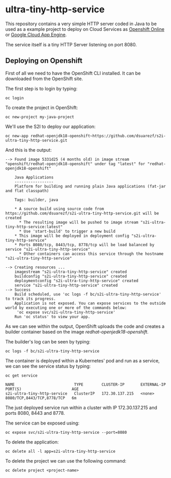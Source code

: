 # ultra-tiny-http-service

This repository contains a very simple HTTP server coded in Java to be used
as a example project to deploy on Cloud Services as [Openshift Online] or
[Google Cloud App Engine].

The service itself is a tiny HTTP Server listening on port 8080.

## Deploying on Openshift

First of all we need to have the OpenShift CLI installed. It can be downloaded
from the OpenShift site.

The first step is to login by typing:

    oc login

To create the project in OpenShift:

    oc new-project my-java-project

We'll use the S2I to deploy our application:

    oc new-app redhat-openjdk18-openshift~https://github.com/dsuarezf/s2i-ultra-tiny-http-service.git

And this is the output:

    --> Found image 5331d25 (4 months old) in image stream "openshift/redhat-openjdk18-openshift" under tag "latest" for "redhat-openjdk18-openshift"
    
        Java Applications
        -----------------
        Platform for building and running plain Java applications (fat-jar and flat classpath)
    
        Tags: builder, java
    
        * A source build using source code from https://github.com/dsuarezf/s2i-ultra-tiny-http-service.git will be created
          * The resulting image will be pushed to image stream "s2i-ultra-tiny-http-service:latest"
          * Use 'start-build' to trigger a new build
        * This image will be deployed in deployment config "s2i-ultra-tiny-http-service"
        * Ports 8080/tcp, 8443/tcp, 8778/tcp will be load balanced by service "s2i-ultra-tiny-http-service"
          * Other containers can access this service through the hostname "s2i-ultra-tiny-http-service"
    
    --> Creating resources ...
        imagestream "s2i-ultra-tiny-http-service" created
        buildconfig "s2i-ultra-tiny-http-service" created
        deploymentconfig "s2i-ultra-tiny-http-service" created
        service "s2i-ultra-tiny-http-service" created
    --> Success
        Build scheduled, use 'oc logs -f bc/s2i-ultra-tiny-http-service' to track its progress.
        Application is not exposed. You can expose services to the outside world by executing one or more of the commands below:
         'oc expose svc/s2i-ultra-tiny-http-service'
        Run 'oc status' to view your app.

As we can see within the output, OpenShift uploads the code and creates a builder
container based on the image *redhat-openjedk18-openshift*.

The builder's log can be seen by typing:

    oc logs -f bc/s2i-ultra-tiny-http-service

The container is deployed within a Kubernetes' pod and run as a service, we can
see the service status by typing:

    oc get service
    
    NAME                          TYPE        CLUSTER-IP       EXTERNAL-IP   PORT(S)                      AGE
    s2i-ultra-tiny-http-service   ClusterIP   172.30.137.215   <none>        8080/TCP,8443/TCP,8778/TCP   6m

The just deployed service run within a cluster with IP 172.30.137.215 and ports
8080, 8443 and 8778.

The service can be exposed using:

    oc expose svc/s2i-ultra-tiny-http-service --port=8080

To delete the application:

    oc delete all -l app=s2i-ultra-tiny-http-service

To delete the project we can use the following command:

    oc delete project <project-name>

[Google Cloud App Engine]: https://cloud.google.com/appengine
[Openshift Online]: https://cloud.redhat.com/openshift/
[1]: https://access.redhat.com/documentation/en-us/red_hat_jboss_middleware_for_openshift/3/html-single/red_hat_java_s2i_for_openshift/index
[2]: https://docs.openshift.com/container-platform/3.5/dev_guide/builds/build_inputs.html#source-secrets-ssh-key-authentication